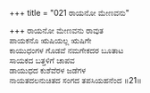 +++
title = "021 ರಾಯನೋ ಮೇಣವನು"

+++
ರಾಯನೋ ಮೇಣವನು ರಾವುತ  
ಪಾಯಕನೊ ಋಷಿಯಲ್ಲ ಋಷಿಗೇ  
ಕಾಯುಧಂಗಳ ಗೊಡವೆ ನಮಗೇಕದರ ಬೂತಾಟ   
ಸಾಯಕದ ಬತ್ತಳಿಗೆ ಚಾಪವ  
ಡಾಯುಧದ ಕುಶೆವೆರಳ ಜಡೆಗಳ  
ನಾಯತದಲನುಚಿತದ ಸಂಗದ ತಪಸಿಯಹನೆಂದ      ॥21॥